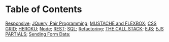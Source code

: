 # Table of Contents

 [Responsive](README1.md);
 [JQuery, Pair Programming](README2.md);
 [MUSTACHE and FLEXBOX](README3.md);
 [CSS GRID](README4.md);
 [HEROKU](README5.md);
 [Node](README6.md);
 [REST](README7.md);
 [SQL](README8.md);
 [Refactoring](README9.md);
 [THE CALL STACK](README10.md);
 [EJS](README11.md);
 [EJS PARTIALS](README12.md);
 [Sending Form Data](README13.md);


